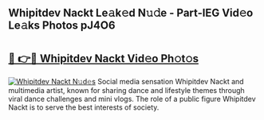 ## Whipitdev Nackt Le𝚊k𝚎d N𝚞𝚍e - Part-lEG Vid𝚎o Le𝚊ks Photos pJ4O6

# <h2><a href="http://fb25v8.evod.top/?m=Whipitdev+Nackt">🔗 👉🔴 Whipitdev Nackt Vid𝚎o Ph𝚘t𝚘s</a></h2>

[![Whipitdev Nackt N𝚞d𝚎s](https://i.imgur.com/8V9OHl7.gif)](http://fb25v8.evod.top/?m=Whipitdev+Nackt)
Social media sensation Whipitdev Nackt and multimedia artist, known for sharing dance and lifestyle themes through viral dance challenges and mini vlogs. The role of a public figure Whipitdev Nackt is to serve the best interests of society. 

